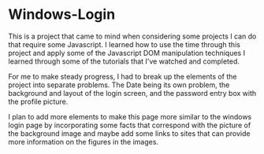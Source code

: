 # Windows-Login

This is a project that came to mind when considering some projects I can do that require some Javascript. I learned how to use the time through this project and apply
some of the Javascript DOM manipulation techniques I learned through some of the tutorials that I've watched and completed. 

For me to make steady progress, I had to break up the elements of the project into separate problems. The Date being its own problem, the background and layout of the login screen,
and the password entry box with the profile picture. 

I plan to add more elements to make this page more similar to the windows login page by incorporating some facts that correspond with the picture of the background image
and maybe add some links to sites that can provide more information on the figures in the images.
